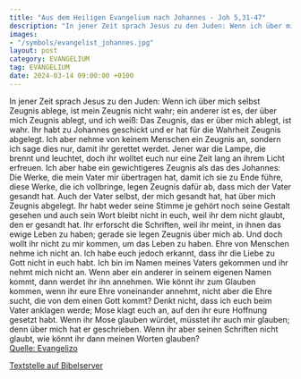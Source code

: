 ```yaml
---
title: "Aus dem Heiligen Evangelium nach Johannes - Joh 5,31-47"
description: "In jener Zeit sprach Jesus zu den Juden: Wenn ich über mich selbst Zeugnis ablege, ist mein Zeugnis nicht wahr; ein anderer ist es, der über mich Zeugnis ablegt, und ich weiß: Das Zeugnis, das er über mich ablegt, ist wahr. Ihr habt zu Johannes geschickt und er hat für die Wahrhe...."
images:
- "/symbols/evangelist_johannes.jpg"
layout: post
category: EVANGELIUM
tag: EVANGELIUM
date: 2024-03-14 09:00:00 +0100
---
```

In jener Zeit sprach Jesus zu den Juden: Wenn ich über mich selbst Zeugnis ablege, ist mein Zeugnis nicht wahr;
ein anderer ist es, der über mich Zeugnis ablegt, und ich weiß: Das Zeugnis, das er über mich ablegt, ist wahr.
Ihr habt zu Johannes geschickt und er hat für die Wahrheit Zeugnis abgelegt.<!--more-->
Ich aber nehme von keinem Menschen ein Zeugnis an, sondern ich sage dies nur, damit ihr gerettet werdet.
Jener war die Lampe, die brennt und leuchtet, doch ihr wolltet euch nur eine Zeit lang an ihrem Licht erfreuen.
Ich aber habe ein gewichtigeres Zeugnis als das des Johannes: Die Werke, die mein Vater mir übertragen hat, damit ich sie zu Ende führe, diese Werke, die ich vollbringe, legen Zeugnis dafür ab, dass mich der Vater gesandt hat.
Auch der Vater selbst, der mich gesandt hat, hat über mich Zeugnis abgelegt. Ihr habt weder seine Stimme je gehört noch seine Gestalt gesehen
und auch sein Wort bleibt nicht in euch, weil ihr dem nicht glaubt, den er gesandt hat.
Ihr erforscht die Schriften, weil ihr meint, in ihnen das ewige Leben zu haben; gerade sie legen Zeugnis über mich ab.
Und doch wollt ihr nicht zu mir kommen, um das Leben zu haben.
Ehre von Menschen nehme ich nicht an.
Ich habe euch jedoch erkannt, dass ihr die Liebe zu Gott nicht in euch habt.
Ich bin im Namen meines Vaters gekommen und ihr nehmt mich nicht an. Wenn aber ein anderer in seinem eigenen Namen kommt, dann werdet ihr ihn annehmen.
Wie könnt ihr zum Glauben kommen, wenn ihr eure Ehre voneinander annehmt, nicht aber die Ehre sucht, die von dem einen Gott kommt?
Denkt nicht, dass ich euch beim Vater anklagen werde; Mose klagt euch an, auf den ihr eure Hoffnung gesetzt habt.
Wenn ihr Mose glauben würdet, müsstet ihr auch mir glauben; denn über mich hat er geschrieben.
Wenn ihr aber seinen Schriften nicht glaubt, wie könnt ihr dann meinen Worten glauben?<br>
[Quelle: Evangelizo](https://evangeliumtagfuertag.org/DE/gospel)

[Textstelle auf Bibelserver](https://www.bibleserver.com/EU/Johannes5,31-47)
